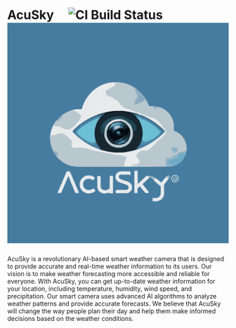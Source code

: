 # AcuSky &nbsp;&nbsp;&nbsp; <span title="AcuSky branch build status">![CI Build Status](https://github.com/ladvine/AcuSky/actions/workflows/main.yml/badge.svg)</span> &nbsp;&nbsp; <span title="ESP EYE">![ESP-EYE logo](https://github.com/ladvine/AcuSky/blob/acusky/Docs/logo.svg)</span>

AcuSky is a revolutionary AI-based smart weather camera that is designed to provide accurate and real-time weather information to its users. Our vision is to make weather forecasting more accessible and reliable for everyone. With AcuSky, you can get up-to-date weather information for your location, including temperature, humidity, wind speed, and precipitation. Our smart camera uses advanced AI algorithms to analyze weather patterns and provide accurate forecasts. We believe that AcuSky will change the way people plan their day and help them make informed decisions based on the weather conditions.
